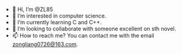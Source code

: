 - 👋 Hi, I’m @ZL85
- 👀 I’m interested in computer science.
- 🌱 I’m currently learning C and C++.
- 💞️ I’m looking to collaborate with someone excellent on sth novel.
- 📫 How to reach me? You can contact me with the email zongliang0726@163.com.

<!---
ZL85/ZL85 is a ✨ special ✨ repository because its `README.md` (this file) appears on your GitHub profile.
You can click the Preview link to take a look at your changes.
--->
